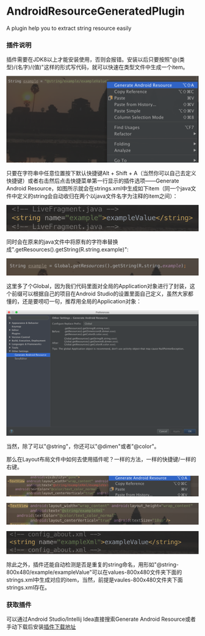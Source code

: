# AndroidResourceGeneratedPlugin
A plugin help you to extract string resource easily

### 插件说明
插件需要在JDK8以上才能安装使用，否则会报错。安装以后只要按照"@(类型)/(名字)/(值)"这样的形式写代码，就可以快速在类型文件中生成一个item。

![myPlugin](readme/plugin2.png)

只要在字符串中任意位置按下默认快捷键Alt + Shift + A（当然你可以自己去定义快捷键）或者右击然后点击快捷菜单第一行显示的插件选项——Generate Android Resource，如图所示就会在strings.xml中生成如下item（同一个java文件中定义的string会自动收归在两个以java文件名字为注释的item之间）：

![myPlugin1](readme/plugin3.png)

同时会在原来的java文件中将原有的字符串替换成".getResources().getString(R.string.example)":

![myPlugin2](readme/plugin4.png)

这里多了个Global，因为我们代码里面对全局的Application对象进行了封装，这个前缀可以根据自己的项目在Android Studio的设置里面自己定义，虽然大家都懂的，还是要唠叨一句，推荐用全局的Application对象：

![myPlugin3](readme/plugin5.png)

当然，除了可以"@string"，你还可以"@dimen"或者"@color"。

那么在Layout布局文件中如何去使用插件呢？一样的方法，一样的快捷键/一样的右键。

![myPlugin4](readme/plugin6.png)

![myPlugin5](readme/plugin7.png)

![myPlugin6](readme/plugin8.png)

除此之外，插件还能自动检测是否是重复的string命名，用形如"@string-800x480/example/exampleValue"可以在values-800x480文件夹下面的strings.xml中生成对应的item，当然，前提是vaules-800x480文件夹下面strings.xml存在。

### 获取插件

可以通过Android Studio/Intellij Idea直接搜索Generate Android Resource或者手动下载后安装[插件下载地址](https://plugins.jetbrains.com/plugin/8429?pr=idea)